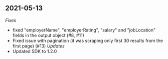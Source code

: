 

## 2021-05-13
*Fixes*
- fixed "employerName", "employerRating", "salary" and  "jobLocation" fields in the output object (#8, #11)
- Fixed issue with pagination (it was scraping only first 30 results from the first page) (#13)
*Updates*
- Updated SDK to 1.2.0
